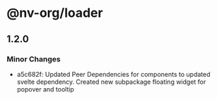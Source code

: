# @nv-org/loader

## 1.2.0

### Minor Changes

- a5c682f: Updated Peer Dependencies for components to updated svelte dependency. Created new subpackage floating widget for popover and tooltip
